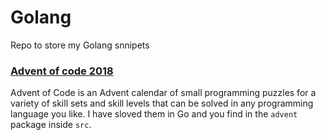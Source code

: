 # Golang
Repo to store my Golang snnipets

### [Advent of code 2018](https://adventofcode.com/)
Advent of Code is an Advent calendar of small programming puzzles for a variety of skill sets and skill levels that can be solved in any programming language you like. I have sloved them in Go and you find in the `advent` package inside `src`. 

